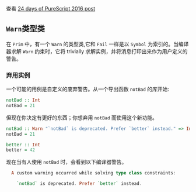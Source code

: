 查看 [24 days of PureScript 2016 post](https://github.com/paf31/24-days-of-purescript-2016/blob/master/21.markdown)

## `Warn`类型类

在 `Prim` 中，有一个 `Warn` 的类型类,它和 `Fail` 一样是以 `Symbol` 为索引的。当编译器求解 `Warn` 约束时，它将 trivially 求解实例，并将消息打印出来作为用户定义的警告。

### 弃用实例

一个可能的用例是自定义的废弃警告。从一个导出函数 `notBad` 的库开始:

```purescript
notBad :: Int
notBad = 21
```

但现在你决定有更好的东西；你想弃用 `notBad` 而使用这个新功能。

```purescript
notBad :: Warn "`notBad` is deprecated. Prefer `better` instead." => Int
notBad = 21

better :: Int
better = 42
```

现在当有人使用 `notBad` 时，会看到以下编译器警告。

```purescript
  A custom warning occurred while solving type class constraints:

    `notBad` is deprecated. Prefer `better` instead.
```

